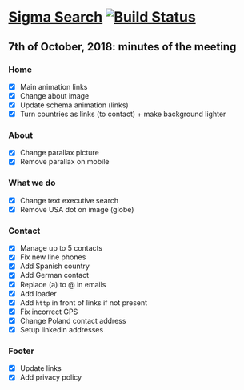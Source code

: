# [Sigma Search](https://soywod.github.io/sigma-search) [![Build Status](https://travis-ci.org/soywod/sigma-search.svg?branch=master)](https://travis-ci.org/soywod/sigma-search)

## 7th of October, 2018: minutes of the meeting

### Home
  - [X] Main animation links
  - [X] Change about image
  - [X] Update schema animation (links)
  - [X] Turn countries as links (to contact) + make background lighter

### About
  - [X] Change parallax picture
  - [X] Remove parallax on mobile

### What we do
  - [X] Change text executive search
  - [X] Remove USA dot on image (globe)

### Contact
  - [X] Manage up to 5 contacts
  - [X] Fix new line phones
  - [X] Add Spanish country
  - [X] Add German contact
  - [X] Replace (a) to @ in emails
  - [X] Add loader
  - [X] Add `http` in front of links if not present
  - [X] Fix incorrect GPS
  - [X] Change Poland contact address
  - [X] Setup linkedin addresses

### Footer
  - [X] Update links
  - [X] Add privacy policy
